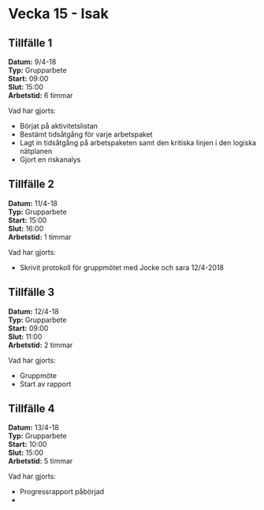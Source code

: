 # Vecka 15 - Isak

## Tillfälle 1  
**Datum:** 	9/4-18  
**Typ:** 	Grupparbete  
**Start:**	09:00  
**Slut:**	15:00  
**Arbetstid:**  6 timmar  

Vad har gjorts:  
- Börjat på aktivitetslistan
- Bestämt tidsåtgång för varje arbetspaket
- Lagt in tidsåtgång på arbetspaketen samt den kritiska linjen i den logiska nätplanen
- Gjort en riskanalys

## Tillfälle 2  
**Datum:** 	11/4-18  
**Typ:** 	Grupparbete  
**Start:**	15:00  
**Slut:**	16:00  
**Arbetstid:**	1 timmar  

Vad har gjorts:  
- Skrivit protokoll för gruppmötet med Jocke och sara 12/4-2018

## Tillfälle 3  
**Datum:** 	12/4-18  
**Typ:** 	Grupparbete  
**Start:**	09:00  
**Slut:**	11:00  
**Arbetstid:**	2 timmar  

Vad har gjorts:  
- Gruppmöte
- Start av rapport

## Tillfälle 4  
**Datum:** 	13/4-18  
**Typ:** 	Grupparbete  
**Start:**	10:00  
**Slut:**	15:00  
**Arbetstid:**	5 timmar  

Vad har gjorts:  
- Progressrapport påbörjad
- 